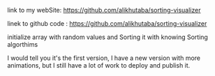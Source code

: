 




link to my webSite: https://github.com/alikhutaba/sorting-visualizer

linek to github code : https://github.com/alikhutaba/sorting-visualizer



initialize array with random values and Sorting it with knowing Sorting algorthims



I would tell you it's the first version, I have a new version with more animations, but I still have a lot of work to deploy and publish it.